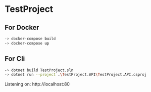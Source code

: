 # TestProject

## For Docker
```sh
-> docker-compose build
-> docker-compose up
```

## For Cli
```sh
-> dotnet build TestProject.sln
-> dotnet run --project .\TestProject.API\TestProject.API.csproj
```

Listening on: http://localhost:80
